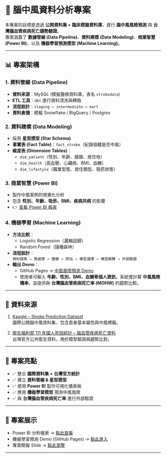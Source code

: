 # 🧠 腦中風資料分析專案

本專案的目標是透過 **公開資料集 + 臨床模擬資料庫**，進行 **腦中風風險預測** 與 **台灣腦血管疾病死亡趨勢驗證**。  
專案涵蓋了 **數據管線 (Data Pipeline)**、**資料建模 (Data Modeling)**、**商業智慧 (Power BI)**、以及 **機器學習預測模型 (Machine Learning)**。

---

## 📊 專案架構

### 1. 資料管線 (Data Pipeline)
- **資料來源**：MySQL (模擬醫療資料庫，表名 `strokedata`)
- **ETL 工具**：`dbt` 進行資料清洗與轉換  
- **流程設計**：`staging → intermediate → mart`
- **資料倉儲**：模擬 Snowflake / BigQuery / Postgres

### 2. 資料建模 (Data Modeling)
- 採用 **星型模型 (Star Schema)**
- **事實表 (Fact Table)**：`fact_stroke`（紀錄個體是否中風）
- **維度表 (Dimension Tables)**：
  - `dim_patient`（性別、年齡、婚姻、居住地）
  - `dim_health`（高血壓、心臟病、BMI、血糖）
  - `dim_lifestyle`（職業型態、居住類型、吸菸狀態）

### 3. 商業智慧 (Power BI)
- 製作中風案例的視覺化分析
- 包含 **性別、年齡、吸菸、BMI、疾病共病** 的影響
- 👉 [查看 Power BI 報表](https://app.powerbi.com/view?r=eyJrIjoiYTE5NDgzMTYtMmRhZi00ZjhmLWFkYjktZjIwZTY4NzJkOTFhIiwidCI6ImM3ODIzYzk2LWFmNDgtNGJlNC05YmUxLWFhN2I2MDEyMTk5NyIsImMiOjZ9)

### 4. 機器學習 (Machine Learning)
- **方法比較**：
  - Logistic Regression（邏輯迴歸）
  - Random Forest（隨機森林）
- **流程設計**：  
  `資料探索 → 預處理 → 建模 → 評估 → 模型選擇 → 模型解釋 → 外部驗證`
- **輸出 Demo**：  
  - GitHub Pages → [中風風險預測 Demo](https://dancingpandasa.github.io/Strokedata/)  
  - 使用者可輸入 **年齡、性別、BMI、血糖等個人資訊**，系統會計算 **中風風險機率**，並提供與 **台灣腦血管疾病死亡率 (MOHW)** 的趨勢比較。

---

## 📂 資料來源

1. [Kaggle – Stroke Prediction Dataset](https://www.kaggle.com/datasets/fedesoriano/stroke-prediction-dataset?resource=download)  
   國際公開腦中風資料集，包含患者基本屬性與中風標籤。

2. [衛生福利部 111 年國人死因統計 – 腦血管疾病死亡資料](https://dep.mohw.gov.tw/DOS/lp-5069-113-2-20.html)  
   台灣官方公共衛生資料，用於模型驗證與趨勢比對。


---

## 🚀 專案亮點

- ✅ 整合 **國際資料集 + 台灣官方統計**  
- ✅ 建立 **資料管線 & 星型模型**  
- ✅ 使用 **Power BI** 製作可視化儀表板  
- ✅ 應用 **機器學習模型** 預測中風風險  
- ✅ 與 **台灣腦血管疾病死亡率** 進行外部驗證  

---

## 📎 專案展示

- Power BI 分析報表 → [點此查看](https://app.powerbi.com/view?r=eyJrIjoiYTE5NDgzMTYtMmRhZi00ZjhmLWFkYjktZjIwZTY4NzJkOTFhIiwidCI6ImM3ODIzYzk2LWFmNDgtNGJlNC05YmUxLWFhN2I2MDEyMTk5NyIsImMiOjZ9)  
- 機器學習預測 Demo (GitHub Pages) → [點此進入](https://dancingpandasa.github.io/Strokedata/)
- 專案簡報 Slide → [點此瀏覽](https://dancingpandasa.github.io/Strokedata/Slide.html)
---


